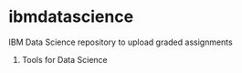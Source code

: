 # ibmdatascience
IBM Data Science repository to upload graded assignments

1. Tools for Data Science
